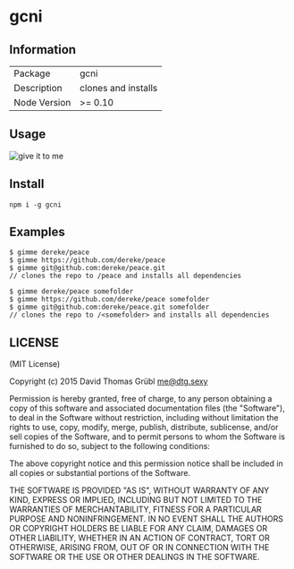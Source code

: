 # gcni

## Information

<table>
<tr>
<td>Package</td>
<td>gcni</td>
</tr>
<tr>
<td>Description</td>
<td>clones and installs</td>
</tr>
<tr>
<td>Node Version</td>
<td>>= 0.10</td>
</tr>
</table>

## Usage

![give it to me](https://raw.github.com/davidgruebl/gcni/master/img/gimme.gif)

## Install

```
npm i -g gcni
```
## Examples

```
$ gimme dereke/peace
$ gimme https://github.com/dereke/peace
$ gimme git@github.com:dereke/peace.git
// clones the repo to /peace and installs all dependencies

$ gimme dereke/peace somefolder
$ gimme https://github.com/dereke/peace somefolder
$ gimme git@github.com:dereke/peace.git somefolder
// clones the repo to /<somefolder> and installs all dependencies
```

## LICENSE

(MIT License)

Copyright (c) 2015 David Thomas Grübl <me@dtg.sexy>

Permission is hereby granted, free of charge, to any person obtaining
a copy of this software and associated documentation files (the
"Software"), to deal in the Software without restriction, including
without limitation the rights to use, copy, modify, merge, publish,
distribute, sublicense, and/or sell copies of the Software, and to
permit persons to whom the Software is furnished to do so, subject to
the following conditions:

The above copyright notice and this permission notice shall be
included in all copies or substantial portions of the Software.

THE SOFTWARE IS PROVIDED "AS IS", WITHOUT WARRANTY OF ANY KIND,
EXPRESS OR IMPLIED, INCLUDING BUT NOT LIMITED TO THE WARRANTIES OF
MERCHANTABILITY, FITNESS FOR A PARTICULAR PURPOSE AND
NONINFRINGEMENT. IN NO EVENT SHALL THE AUTHORS OR COPYRIGHT HOLDERS BE
LIABLE FOR ANY CLAIM, DAMAGES OR OTHER LIABILITY, WHETHER IN AN ACTION
OF CONTRACT, TORT OR OTHERWISE, ARISING FROM, OUT OF OR IN CONNECTION
WITH THE SOFTWARE OR THE USE OR OTHER DEALINGS IN THE SOFTWARE.